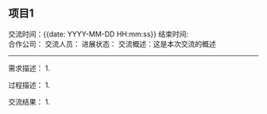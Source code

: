 ## 项目1
交流时间：{{date: YYYY-MM-DD HH:mm:ss}}
结束时间:  
合作公司：
交流人员：
进展状态：
交流概述：这是本次交流的概述

---
需求描述：
1. 

过程描述：
1. 

交流结果：
1.
